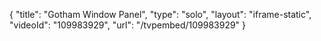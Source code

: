 {
    "title": "Gotham Window Panel",
    "type": "solo",
    "layout": "iframe-static",
    "videoId": "109983929",
    "url": "\/tvpembed\/109983929"
}